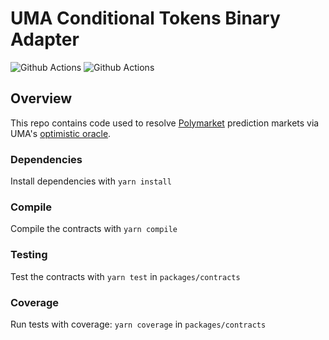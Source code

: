 # UMA Conditional Tokens Binary Adapter

![Github Actions](https://github.com/Polymarket/uma-conditional-tokens-adapter/workflows/Tests/badge.svg)
![Github Actions](https://github.com/Polymarket/uma-conditional-tokens-adapter/workflows/Lint/badge.svg)

## Overview

This repo contains code used to resolve [Polymarket](https://polymarket.com/) prediction markets via UMA's [optimistic oracle](https://docs.umaproject.org/oracle/optimistic-oracle-interface).


### Dependencies

Install dependencies with `yarn install`


### Compile

Compile the contracts with `yarn compile`


### Testing

Test the contracts with `yarn test` in `packages/contracts`


### Coverage

Run tests with coverage: `yarn coverage` in `packages/contracts`

